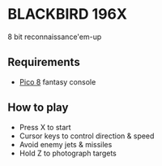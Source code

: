 # BLACKBIRD 196X
8 bit reconnaissance'em-up

## Requirements

* [Pico 8](https://www.lexaloffle.com/pico-8.php) fantasy console

## How to play

* Press X to start
* Cursor keys to control direction & speed
* Avoid enemy jets & missiles
* Hold Z to photograph targets





